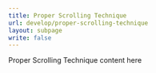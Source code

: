 ```yaml
---
title: Proper Scrolling Technique
url: develop/proper-scrolling-technique
layout: subpage
write: false
---
```


Proper Scrolling Technique content here
